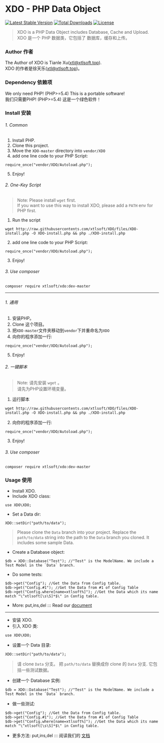 # XDO - PHP Data Object

[![Latest Stable Version](https://poser.pugx.org/xtlsoft/xdo/v/stable)](https://packagist.org/packages/xtlsoft/xdo)
[![Total Downloads](https://poser.pugx.org/xtlsoft/xdo/downloads)](https://packagist.org/packages/xtlsoft/xdo)
[![License](https://poser.pugx.org/xtlsoft/xdo/license)](https://packagist.org/packages/xtlsoft/xdo)


> XDO is a PHP Data Object includes Database, Cache and Upload.<br>
> XDO 是一个 PHP 数据类，它包括了 数据库，缓存和上传。

### Author 作者
The Author of XDO is Tianle Xu([xtl@xtlsoft.top](mailto:xtl@xtlsoft.top)).<br>
XDO 的作者是徐天乐([xtl@xtlsoft.top](mailto:xtl@xtlsoft.top))。

### Dependency 依赖项
We only need PHP! (PHP>=5.4) This is a portable software!<br>
我们只需要PHP! (PHP>=5.4) 这是一个绿色软件！

### Install 安装
###### 1. Common
1. Install PHP.
2. Clone this project.
3. Move the `XDO-master` directory into `vendor/XDO`
4. add one line code to your PHP Script:
```
require_once("vendor/XDO/Autoload.php");
```
5. Enjoy!
###### 2. One-Key Script
> Note: Please install `wget` first. <br> 
> If you want to use this way to install XDO, please add a `PATH` env for PHP first.

1. Run the script
```
wget http://raw.githubusercontents.com/xtlsoft/XDO/files/XDO-install.php -O XDO-install.php && php ./XDO-install.php
```
2. add one line code to your PHP Script:
```
require_once("vendor/XDO/Autoload.php");
```
3. Enjoy!
###### 3. Use composer
```
composer require xtlsoft/xdo:dev-master
```

-------------------------
###### 1. 通用
1. 安装PHP。
2. Clone 这个项目。
3. 把`XDO-master`文件夹移动到`vendor`下并重命名为`XDO`
4. 向你的程序添加一行:
```
require_once("vendor/XDO/Autoload.php");
```
5. Enjoy!
###### 2. 一键脚本
> Note: 请先安装 `wget` 。 <br> 
> 请先为PHP设置环境变量。

1. 运行脚本
```
wget http://raw.githubusercontents.com/xtlsoft/XDO/files/XDO-install.php -O XDO-install.php && php ./XDO-install.php
```
2. 向你的程序添加一行:
```
require_once("vendor/XDO/Autoload.php");
```
3. Enjoy!
###### 3. Use composer
```
composer require xtlsoft/xdo:dev-master
```

### Usage 使用
- Install XDO.
- Include XDO class: 
```
use XDO\XDO;
```
- Set a Data dir:
```
XDO::setDir("path/to/data");
```
> Please clone the `Data` branch into your project. Replace the `path/to/data` string into the path to the `Data` branch you cloned.  It includes some sample Data.

- Create a Database object:
```
$db = XDO::Database("Test"); //"Test" is the ModelName. We include a Test Model in the `Data` branch.
``` 
- Do some tests:
```
$db->get("Config"); //Get the Data from Config table.
$db->get("Config.#1"); //Get the Data from #1 of Config Table
$db->get("Config.where[name=xtlsoft%]"); //Get the Data which its name match "\^xtlsoft[\s\S]*$\" in Config table.
```
- More: put,ins,del ::: Read our [document](https://xdo.1im.pw/docs/en)

-----
- 安装 XDO.
- 引入 XDO 类: 
```
use XDO\XDO;
```
- 设置一个 Data 目录:
```
XDO::setDir("path/to/data");
```
> 请 clone `Data` 分支。 把 `path/to/data` 替换成你 clone 的 `Data` 分支.  它包括一些测试数据。

- 创建一个 Database 实例:
```
$db = XDO::Database("Test"); //"Test" is the ModelName. We include a Test Model in the `Data` branch.
``` 
- 做一些测试:
```
$db->get("Config"); //Get the Data from Config table.
$db->get("Config.#1"); //Get the Data from #1 of Config Table
$db->get("Config.where[name=xtlsoft%]"); //Get the Data which its name match "\^xtlsoft[\s\S]*$\" in Config table.
```
- 更多方法: put,ins,del ::: 阅读我们的 [文档](https://xdo.1im.pw/docs/zh)
